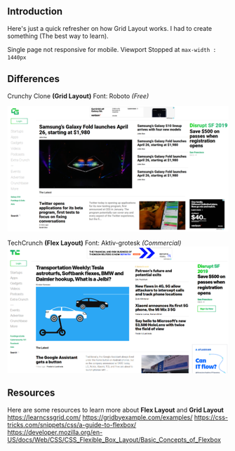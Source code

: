 ## Introduction
Here's just a quick refresher on how Grid Layout works. I had to create something (The best way to learn).

Single page not responsive for mobile. Viewport Stopped at `max-width : 1440px`

## Differences
Crunchy Clone **(Grid Layout)**
Font: Roboto *(Free)*

![enter image description here](https://github.com/oluwaseye/Crunchy-Grid-Clone/blob/master/assets/images/clone-grid.PNG?raw=true)



TechCrunch  **(Flex Layout)**
Font: Aktiv-grotesk *(Commercial)*
![enter image description here](https://raw.githubusercontent.com/oluwaseye/Crunchy-Grid-Clone/master/assets/images/techcrunch.PNG)

## Resources
Here are some resources to learn more about **Flex Layout** and **Grid Layout**
https://learncssgrid.com/
https://gridbyexample.com/examples/
https://css-tricks.com/snippets/css/a-guide-to-flexbox/
https://developer.mozilla.org/en-US/docs/Web/CSS/CSS_Flexible_Box_Layout/Basic_Concepts_of_Flexbox
